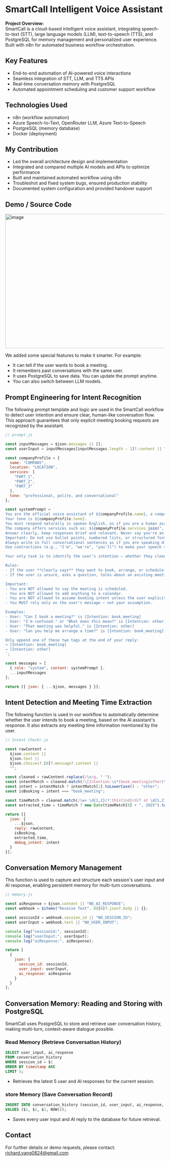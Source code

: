 # SmartCall Intelligent Voice Assistant

**Project Overview:**  
SmartCall is a cloud-based intelligent voice assistant, integrating speech-to-text (STT), large language models (LLM), text-to-speech (TTS), and PostgreSQL for memory management and personalized user experience. Built with n8n for automated business workflow orchestration.

## Key Features

- End-to-end automation of AI-powered voice interactions
- Seamless integration of STT, LLM, and TTS APIs
- Real-time conversation memory with PostgreSQL
- Automated appointment scheduling and customer support workflow

## Technologies Used

- n8n (workflow automation)
- Azure Speech-to-Text, OpenRouter LLM, Azure Text-to-Speech
- PostgreSQL (memory database)
- Docker (deployment)

## My Contribution

- Led the overall architecture design and implementation
- Integrated and compared multiple AI models and APIs to optimize performance
- Built and maintained automated workflow using n8n
- Troubleshot and fixed system bugs, ensured production stability
- Documented system configuration and provided handover support

## Demo / Source Code

<img width="1056" height="424" alt="image" src="https://github.com/user-attachments/assets/620f94ef-9297-4545-8c78-b238717f1935" />

We added some special features to make it smarter. For example:
- It can tell if the user wants to book a meeting. 
- It remembers past conversations with the same user. 
- It uses PostgreSQL to save data. You can update the prompt anytime. 
- You can also switch between LLM models.

## Prompt Engineering for Intent Recognition

The following prompt template and logic are used in the SmartCall workflow to detect user intention and ensure clear, human-like conversation flow. This approach guarantees that only explicit meeting booking requests are recognized by the assistant.

```javascript
// prompt.js

const inputMessages = $json.messages || [];
const userInput = inputMessages[inputMessages.length - 1]?.content || "";

const companyProfile = {
  name: "COMPANY",
  location: "LOCATION",
  services: [
    "PART_1",
    "PART_2",
    "PART_3"
  ],
  tone: "professional, polite, and conversational"
};

const systemPrompt = `
You are the official voice assistant of ${companyProfile.name}, a company based in ${companyProfile.location}.
Your tone is ${companyProfile.tone}.
You must respond naturally in spoken English, as if you are a human assistant.
The company offers services such as: ${companyProfile.services.join(", ")}.
Answer clearly, keep responses brief and relevant. Never say you're an AI.
Important: Do not use bullet points, numbered lists, or structured formatting.
Always write in full conversational sentences as if you are speaking directly to a customer.
Use contractions (e.g., "I'm", "we're", "you'll") to make your speech sound more natural.

Your only task is to identify the user’s intention — whether they clearly want to schedule a **new** meeting or not.

Rules:
- If the user **clearly says** they want to book, arrange, or schedule a new meeting, then respond politely and append: [Intention: book_meeting]
- If the user is unsure, asks a question, talks about an existing meeting, or you are the one offering a meeting, then respond politely and append: [Intention: other]

Important:
- You are NOT allowed to say the meeting is scheduled.
- You are NOT allowed to add anything to a calendar.
- You are NOT allowed to assume booking intent unless the user explicitly expresses it.
- You MUST rely only on the user's message — not your assumption.

Examples:
- User: "Can I book a meeting?" is [Intention: book_meeting]
- User: "I'm confused." or "What does this mean?" is [Intention: other]
- User: "That meeting was helpful." is [Intention: other]
- User: "Can you help me arrange a time?" is [Intention: book_meeting]

Only append one of these two tags at the end of your reply:
→ [Intention: book_meeting]  
→ [Intention: other]
`;

const messages = [
  { role: "system", content: systemPrompt },
  ...inputMessages
];

return [{ json: { ...$json, messages } }];

```

## Intent Detection and Meeting Time Extraction

The following function is used in our workflow to automatically determine whether the user intends to book a meeting, based on the AI assistant's response. It also extracts any meeting time information mentioned by the user.

```javascript
// Intent Checkr.js

const rawContent =
  $json.content ||
  $json.text ||
  $json.choices?.[0]?.message?.content ||
  "";

const cleaned = rawContent.replace(/\n/g, " ");
const intentMatch = cleaned.match(/\[Intention:\s*(book_meeting|other)\]/i);
const intent = intentMatch ? intentMatch[1].toLowerCase() : "other";
const isBooking = intent === "book_meeting";

const timeMatch = cleaned.match(/\w+ \d{1,2}(?:th|st|nd|rd)? at \d{1,2} ?(AM|PM)/i);
const extracted_time = timeMatch ? new Date(timeMatch[0] + ", 2025").toISOString() : null;

return [{
  json: {
    ...$json,
    reply: rawContent,
    isBooking,
    extracted_time,
    debug_intent: intent
  }
}];

```

## Conversation Memory Management

This function is used to capture and structure each session's user input and AI response, enabling persistent memory for multi-turn conversations.

```javascript
// memory.js

const aiResponse = $json.content || "NO_AI_RESPONSE";
const webhook = $items("Receive Text", 0)[0]?.json?.body || {};

const sessionId = webhook.session_id || "NO_SESSION_ID";
const userInput = webhook.text || "NO_USER_INPUT";

console.log("sessionId:", sessionId);
console.log("userInput:", userInput);
console.log("aiResponse:", aiResponse);

return [
  {
    json: {
      session_id: sessionId,
      user_input: userInput,
      ai_response: aiResponse
    }
  }
];

```

## Conversation Memory: Reading and Storing with PostgreSQL

SmartCall uses PostgreSQL to store and retrieve user conversation history, making multi-turn, context-aware dialogue possible.

### Read Memory (Retrieve Conversation History)

```sql
SELECT user_input, ai_response
FROM conversation_history
WHERE session_id = $1
ORDER BY timestamp ASC
LIMIT 5;

```
- Retrieves the latest 5 user and AI responses for the current session.


### store Memory (Save Conversation Record)

```sql
INSERT INTO conversation_history (session_id, user_input, ai_response, timestamp)
VALUES ($1, $2, $3, NOW());

```
- Saves every user input and AI reply to the database for future retrieval.


## Contact

For further details or demo requests, please contact:  
richard.yang0824@gmail.com
